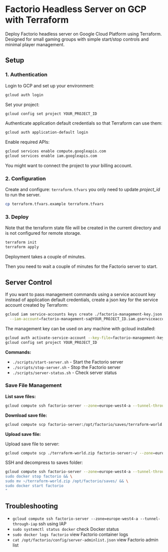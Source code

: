 # Factorio Headless Server on GCP with Terraform

Deploy Factorio headless server on Google Cloud Platform using Terraform. Designed for small gaming groups with simple
start/stop controls and minimal player management.

## Setup

### 1. Authentication

Login to GCP and set up your environment:

```bash
gcloud auth login
```

Set your project:

```bash
gcloud config set project YOUR_PROJECT_ID
```

Authenticate application default credentials so that Terraform can use them:

```bash
gcloud auth application-default login
```

Enable required APIs:

```bash
gcloud services enable compute.googleapis.com
gcloud services enable iam.googleapis.com
```

You might want to connect the project to your billing account.

### 2. Configuration

Create and configure: `terraform.tfvars` you only need to update _project_id_ to run the server.

```bash
cp terraform.tfvars.example terraform.tfvars
```

### 3. Deploy

Note that the terraform state file will be created in the current directory and is not configured for remote storage.

```bash
terraform init
terraform apply
```

Deployment takes a couple of minutes.

Then you need to wait a couple of minutes for the Factorio server to start.

## Server Control

If you want to pass management commands using a service account key instead of application default credentials, create a
json key for the service account created by Terraform:

```bash
gcloud iam service-accounts keys create ./factorio-management-key.json \
  --iam-account=factorio-management-sa@YOUR_PROJECT_ID.iam.gserviceaccount.com 
```

The management key can be used on any machine with gcloud installed:

```bash
gcloud auth activate-service-account --key-file=factorio-management-key.json
gcloud config set project YOUR_PROJECT_ID
```

**Commands:**

- `./scripts/start-server.sh` - Start the Factorio server
- `./scripts/stop-server.sh` - Stop the Factorio server
- `./scripts/server-status.sh` - Check server status

### Save File Management

**List save files:**
```bash
gcloud compute ssh factorio-server --zone=europe-west4-a --tunnel-through-iap --command="ls /opt/factorio/saves/"
```

**Download save file:**
```bash
gcloud compute scp factorio-server:/opt/factorio/saves/terraform-world.zip ./backup.zip --zone=europe-west4-a --tunnel-through-iap
```

**Upload save file:**

Upload save file to server:
```bash
gcloud compute scp ./terraform-world.zip factorio-server:~/ --zone=europe-west4-a --tunnel-through-iap
```

SSH and decompress to saves folder:
```bash
gcloud compute ssh factorio-server --zone=europe-west4-a --tunnel-through-iap --command="
sudo docker stop factorio && \
sudo mv ~/terraform-world.zip /opt/factorio/saves/ && \
sudo docker start factorio
"
```

## Troubleshooting

- `gcloud compute ssh factorio-server --zone=europe-west4-a --tunnel-through-iap` ssh using IAP
- `sudo systemctl status docker` check Docker status
- `sudo docker logs factorio` view Factorio container logs
- `cat /opt/factorio/config/server-adminlist.json` view Factorio admin list
